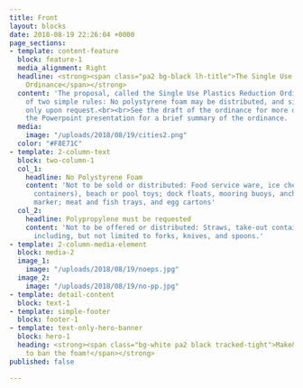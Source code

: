 ```yaml
---
title: Front
layout: blocks
date: 2018-08-19 22:26:04 +0000
page_sections:
- template: content-feature
  block: feature-1
  media_alignment: Right
  headline: <strong><span class="pa2 bg-black lh-title">The Single Use Plastics Reduction
    Ordinance</span></strong>
  content: 'The proposal, called the Single Use Plastics Reduction Ordinance, is composed
    of two simple rules: No polystyrene foam may be distributed, and single-use utensils
    only upon request.<br><br>See the draft of the ordinance for more detail, or see
    the Powerpoint presentation for a brief summary of the ordinance. '
  media:
    image: "/uploads/2018/08/19/cities2.png"
  color: "#F8E71C"
- template: 2-column-text
  block: two-column-1
  col_1:
    headline: No Polystyrene Foam
    content: 'Not to be sold or distributed: Food service ware, ice chests (or similar
      containers), beach or pool toys; dock floats, mooring buoys, anchors, and navigation
      marker; meat and fish trays, and egg cartons'
  col_2:
    headline: Polypropylene must be requested
    content: 'Not to be offered or distributed: Straws, take-out containers, and utensils,
      including, but not limited to forks, knives, and spoons.'
- template: 2-column-media-element
  block: media-2
  image_1:
    image: "/uploads/2018/08/19/noeps.jpg"
  image_2:
    image: "/uploads/2018/08/19/no-pp.jpg"
- template: detail-content
  block: text-1
- template: simple-footer
  block: footer-1
- template: text-only-hero-banner
  block: hero-1
  heading: <strong><span class="bg-white pa2 black tracked-tight">Make&nbsp;<img src="http://www.fightthefoam.org/sd-logo.png">next
    to ban the foam!</span></strong>
published: false

---
```

